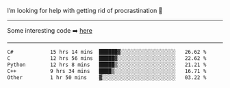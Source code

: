 I’m looking for help with getting rid of procrastination 🤔

-----

Some interesting code :arrow_right: [here](https://github.com/zhen8838/playground)

-----

<!--START_SECTION:waka-->

```txt
C#            15 hrs 14 mins  ██████▓░░░░░░░░░░░░░░░░░░   26.62 %
C             12 hrs 56 mins  █████▓░░░░░░░░░░░░░░░░░░░   22.62 %
Python        12 hrs 8 mins   █████▒░░░░░░░░░░░░░░░░░░░   21.21 %
C++           9 hrs 34 mins   ████▒░░░░░░░░░░░░░░░░░░░░   16.71 %
Other         1 hr 50 mins    ▓░░░░░░░░░░░░░░░░░░░░░░░░   03.22 %
```

<!--END_SECTION:waka-->

<!--
**zhen8838/zhen8838** is a ✨ _special_ ✨ repository because its `README.md` (this file) appears on your GitHub profile.

Here are some ideas to get you started:

- 🔭 I’m currently working on ...
- 🌱 I’m currently learning ...
- 👯 I’m looking to collaborate on ...
 ...
- 💬 Ask me about ...
- 📫 How to reach me: ...
- 😄 Pronouns: ...
- ⚡ Fun fact: ...
-->
